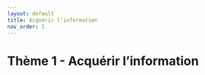```yaml
---
layout: default
title: Acquérir l’information
nav_order: 1
---
```


# Thème 1 - Acquérir l’information
